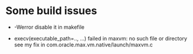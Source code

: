 # Some build issues

- -Werror
disable it in makefile

- execv(executable_path=.., ...) failed in maxvm: no such file or directory
see my fix in com.oracle.max.vm.native/launch/maxvm.c
